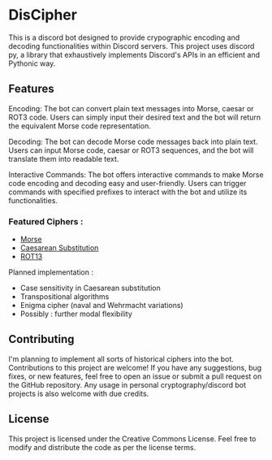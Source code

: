 # DisCipher

This is a discord bot designed to provide crypographic encoding and decoding functionalities within Discord servers.
This project uses discord py, a library that exhaustively implements Discord's APIs in an efficient and Pythonic way.

## Features

Encoding: The bot can convert plain text messages into Morse, caesar or ROT3 code. Users can simply input their desired text and the bot will return the equivalent Morse code representation.

Decoding: The bot can decode Morse code messages back into plain text. Users can input Morse code, caesar or ROT3 sequences, and the bot will translate them into readable text.


Interactive Commands: The bot offers interactive commands to make Morse code encoding and decoding easy and user-friendly. Users can trigger commands with specified prefixes to interact with the bot and utilize its functionalities.
### Featured Ciphers :
- [Morse](https://en.wikipedia.org/wiki/Morse_code)
- [Caesarean Substitution](https://en.wikipedia.org/wiki/Caesar_cipher)
- [ROT13](https://en.wikipedia.org/wiki/ROT13)

Planned implementation : 
- Case sensitivity in Caesarean substitution
- Transpositional algorithms
- Enigma cipher (naval and Wehrmacht variations)
- Possibly : further modal flexibility

## Contributing

I'm planning to implement all sorts of historical ciphers into the bot.
Contributions to this project are welcome! If you have any suggestions, bug fixes, or new features, feel free to open an issue or submit a pull request on the GitHub repository.
Any usage in personal cryptography/discord bot projects is also welcome with due credits.


 ## License
 
This project is licensed under the Creative Commons License. Feel free to modify and distribute the code as per the license terms.
